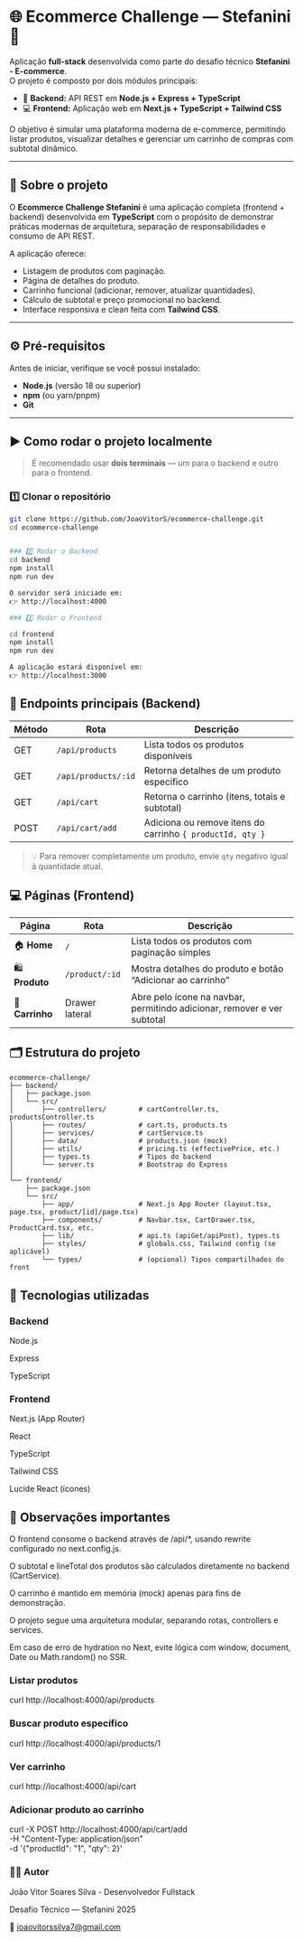 # 🌐 Ecommerce Challenge — Stefanini 🚀

Aplicação **full-stack** desenvolvida como parte do desafio técnico **Stefanini - E-commerce**.  
O projeto é composto por dois módulos principais:

- 🧩 **Backend:** API REST em **Node.js + Express + TypeScript**
- 💻 **Frontend:** Aplicação web em **Next.js + TypeScript + Tailwind CSS**

O objetivo é simular uma plataforma moderna de e-commerce, permitindo listar produtos, visualizar detalhes e gerenciar um carrinho de compras com subtotal dinâmico.

---

## 🧩 Sobre o projeto

O **Ecommerce Challenge Stefanini** é uma aplicação completa (frontend + backend) desenvolvida em **TypeScript** com o propósito de demonstrar práticas modernas de arquitetura, separação de responsabilidades e consumo de API REST.

A aplicação oferece:
- Listagem de produtos com paginação.
- Página de detalhes do produto.
- Carrinho funcional (adicionar, remover, atualizar quantidades).
- Cálculo de subtotal e preço promocional no backend.
- Interface responsiva e clean feita com **Tailwind CSS**.

---

## ⚙️ Pré-requisitos

Antes de iniciar, verifique se você possui instalado:

- **Node.js** (versão 18 ou superior)
- **npm** (ou yarn/pnpm)
- **Git**

---

## ▶️ Como rodar o projeto localmente

> É recomendado usar **dois terminais** — um para o backend e outro para o frontend.

### 1️⃣ Clonar o repositório

```bash
git clone https://github.com/JoaoVitorS/ecommerce-challenge.git
cd ecommerce-challenge


### 2️⃣ Rodar o Backend
cd backend
npm install
npm run dev

O servidor será iniciado em:
👉 http://localhost:4000

### 3️⃣ Rodar o Frontend

cd frontend
npm install
npm run dev

A aplicação estará disponível em:
👉 http://localhost:3000
```

## 🔗 Endpoints principais (Backend)

| Método | Rota                | Descrição                                        |
|--------|---------------------|--------------------------------------------------|
| GET    | `/api/products`     | Lista todos os produtos disponíveis              |
| GET    | `/api/products/:id` | Retorna detalhes de um produto específico        |
| GET    | `/api/cart`         | Retorna o carrinho (itens, totais e subtotal)    |
| POST   | `/api/cart/add`     | Adiciona ou remove itens do carrinho `{ productId, qty }` |

> 💡 Para remover completamente um produto, envie `qty` negativo igual à quantidade atual.

## 💻 Páginas (Frontend)

| Página     | Rota             | Descrição                                                        |
|-------------|------------------|------------------------------------------------------------------|
| 🏠 **Home**     | `/`              | Lista todos os produtos com paginação simples                    |
| 🛍️ **Produto**  | `/product/:id`   | Mostra detalhes do produto e botão “Adicionar ao carrinho”      |
| 🧺 **Carrinho** | Drawer lateral   | Abre pelo ícone na navbar, permitindo adicionar, remover e ver subtotal |


## 🗂️ Estrutura do projeto

```
ecommerce-challenge/
├── backend/
│   ├── package.json
│   └── src/
│       ├── controllers/        # cartController.ts, productsController.ts
│       ├── routes/             # cart.ts, products.ts
│       ├── services/           # cartService.ts
│       ├── data/               # products.json (mock)
│       ├── utils/              # pricing.ts (effectivePrice, etc.)
│       ├── types.ts            # Tipos do backend
│       └── server.ts           # Bootstrap do Express
│
└── frontend/
    ├── package.json
    └── src/
        ├── app/                # Next.js App Router (layout.tsx, page.tsx, product/[id]/page.tsx)
        ├── components/         # Navbar.tsx, CartDrawer.tsx, ProductCard.tsx, etc.
        ├── lib/                # api.ts (apiGet/apiPost), types.ts
        ├── styles/             # globals.css, Tailwind config (se aplicável)
        └── types/              # (opcional) Tipos compartilhados do front

```

## 🧰 Tecnologias utilizadas

### Backend

Node.js

Express

TypeScript

### Frontend

Next.js (App Router)

React

TypeScript

Tailwind CSS

Lucide React (ícones)


## 🧠 Observações importantes

O frontend consome o backend através de /api/*, usando rewrite configurado no next.config.js.

O subtotal e lineTotal dos produtos são calculados diretamente no backend (CartService).

O carrinho é mantido em memória (mock) apenas para fins de demonstração.

O projeto segue uma arquitetura modular, separando rotas, controllers e services.

Em caso de erro de hydration no Next, evite lógica com window, document, Date ou Math.random() no SSR.


### Listar produtos
curl http://localhost:4000/api/products

### Buscar produto específico
curl http://localhost:4000/api/products/1

### Ver carrinho
curl http://localhost:4000/api/cart

### Adicionar produto ao carrinho
curl -X POST http://localhost:4000/api/cart/add \
  -H "Content-Type: application/json" \
  -d '{"productId": "1", "qty": 2}'


### 👨‍💻 Autor

João Vitor Soares Silva - Desenvolvedor Fullstack

Desafio Técnico — Stefanini 2025

📧 joaovitorssilva7@gmail.com


